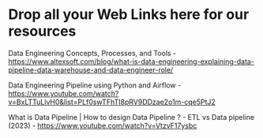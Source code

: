 # Drop all your Web Links here for our resources

Data Engineering Concepts, Processes, and Tools - https://www.altexsoft.com/blog/what-is-data-engineering-explaining-data-pipeline-data-warehouse-and-data-engineer-role/


Data Engineering Pipeline using Python and Airflow - https://www.youtube.com/watch?v=BxLTTuLlvH0&list=PLf0swTFhTI8pRV9DDzae2o1m-cqe5PtJ2


What is Data Pipeline | How to design Data Pipeline ? - ETL vs Data pipeline (2023) - https://www.youtube.com/watch?v=VtzvF17ysbc

